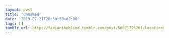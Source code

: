```yaml
---
layout: post
title: 'unnamed'
date: '2013-07-21T20:50:50+02:00'
tags: []
tumblr_url: http://fabiantheblind.tumblr.com/post/56071726261/locations-jsx-v0-3-new-feature-automagically
---
```

